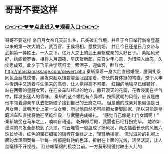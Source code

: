 # 哥哥不要这样

### <a href="https://github.com/xinfue/dunp/issues/2">👉👉👉♥♥点此进入♥观看入口👈👉👉</a>

哥哥不要这样
 帝日月女帝几天前出关，已突破五气境，并且于今日举行新帝登基以来的第一次大朝会，武百官，王侯将相，悉数到场。
    并且今日还是日月女帝与武朝第一异姓王，一人之下，亿万人之上的武王秦斩成亲的大好日子。
    紫陌风光好，绣阁绮罗香。相将人月圆夜，早庆贺新郎。先自少年心意，为惜殢人娇态，久俟愿成双。此夕于飞乐共学燕归梁。索酒子，迎仙客，醉红妆。
    http://marciamassage.com/cewert.php
    秦斩穿着一身大红直裰婚服，腰间扎条同色金丝蛛纹带，黑发束起以镶碧鎏金冠固定着，修长的身体挺的笔直，整个人丰神俊朗中又透着与生俱来的高贵，让人觉得高不可攀。
    红锦的地毯早已经铺好，站在两旁的皇庭女官，在迎亲车队经过的地方，撒开漫天的花瓣，花香浸润在空气中，挥发出迷人的香味。
    秦斩的这个婚礼有点异样，按照武朝的风俗，应该是由他率领着迎亲车队去把新娘子接到自己的王府之中。
    但是他的成亲对象偏偏是日月女帝，武朝历史上第一位女帝，所以他自然不可能把女帝娶回家，所以只能是皇庭派车队直接将他迎至乾坤殿，与武曌完成婚礼。
    “感觉自己像是上门女婿啊！”
    秦斩端坐在马车之上，喃喃自语道。
    乾坤殿后殿，武曌也已经打扮完毕。
    她浓如墨深的乌发全部梳到了头顶，鸟云堆雪一般盘成了扬风发，两边插着长长的风凰六珠长步摇，红色的宝石细密的镶嵌在金丝之上，轻轻地摇撰。
    流光溢彩的礼服上面的龙凤图案每一针每一线都是鲜艳的色泽，折射在上面的光线，活灵活现，让人丝毫移不开视线。
    红纱帐築绵的梳妆台前，一方葵形铜镜衬映出人儿的
